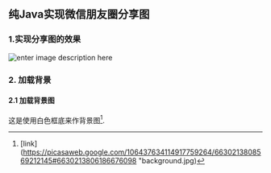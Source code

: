 纯Java实现微信朋友圈分享图
-------------------------------------
### 1.实现分享图的效果
![enter image description here](https://lh3.googleusercontent.com/u5Ee3nhBzzBMp58ONj51Z561R4kJ9SS-0BmnZvsxCZF0B0LEUWNYDfI-8amHcTONEXxrZzmhFS8 "朋友圈分享图")

### 2. 加载背景
#### 2.1  加载背景图
这是使用白色框底来作背景图[^1].





[^1]: [link](https://picasaweb.google.com/106437634114917759264/6630213808569212145#6630213806186676098 "background.jpg)

<!--stackedit_data:
eyJoaXN0b3J5IjpbLTIwODcxNDM0NywtNjUwNTUwMTI0LC0xND
c2ODkyNTkyLC0yMjcxMTYzODJdfQ==
-->